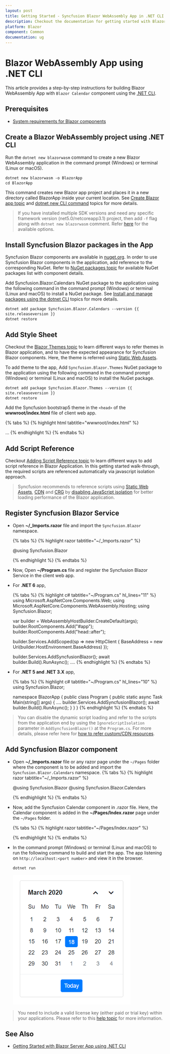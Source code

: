 ```yaml
---
layout: post
title: Getting Started - Syncfusion Blazor WebAssembly App in .NET CLI
description: Checkout the documentation for getting started with Blazor WebAssembly App and Syncfusion Blazor Components in Visual Studio using .NET CLI and much more.
platform: Blazor
component: Common
documentation: ug
---
```


<!-- markdownlint-disable MD024 -->

# Blazor WebAssembly App using .NET CLI

This article provides a step-by-step instructions for building Blazor WebAssembly App with `Blazor Calendar` component using the [.NET CLI](https://dotnet.microsoft.com/download/dotnet/).

## Prerequisites

* [System requirements for Blazor components](https://blazor.syncfusion.com/documentation/system-requirements)

## Create a Blazor WebAssembly project using .NET CLI

Run the `dotnet new blazorwasm` command to create a new Blazor WebAssembly application in the command prompt (Windows) or terminal (Linux or macOS).

```
dotnet new blazorwasm -o BlazorApp
cd BlazorApp
```

This command creates new Blazor app project and places it in a new directory called BlazorApp inside your current location. See [Create Blazor app topic](https://dotnet.microsoft.com/en-us/learn/aspnet/blazor-tutorial/create) and [dotnet new CLI command](https://docs.microsoft.com/en-us/dotnet/core/tools/dotnet-new) topics for more details.

> If you have installed multiple SDK versions and need any specific framework version (net5.0/netcoreapp3.1) project, then add `-f` flag along with `dotnet new blazorwasm` comment. Refer [here](https://docs.microsoft.com/en-us/dotnet/core/tools/dotnet-new#blazorwasm) for the available options.

## Install Syncfusion Blazor packages in the App

Syncfusion Blazor components are available in [nuget.org](https://www.nuget.org/packages?q=syncfusion.blazor). In order to use Syncfusion Blazor components in the application, add reference to the corresponding NuGet. Refer to [NuGet packages topic](https://blazor.syncfusion.com/documentation/nuget-packages) for available NuGet packages list with component details.

Add Syncfusion.Blazor.Calendars NuGet package to the application using the following command in the command prompt (Windows) or terminal (Linux and macOS) to install a NuGet package. See [Install and manage packages using the dotnet CLI](https://docs.microsoft.com/en-us/nuget/consume-packages/install-use-packages-dotnet-cli) topics for more details.

```
dotnet add package Syncfusion.Blazor.Calendars --version {{ site.releaseversion }}
dotnet restore
```

## Add Style Sheet

Checkout the [Blazor Themes topic](https://blazor.syncfusion.com/documentation/appearance/themes) to learn different ways to refer themes in Blazor application, and to have the expected appearance for Syncfusion Blazor components. Here, the theme is referred using [Static Web Assets](https://blazor.syncfusion.com/documentation/appearance/themes#static-web-assets).

To add theme to the app, Add `Syncfusion.Blazor.Themes` NuGet package to the application using the following command in the command prompt (Windows) or terminal (Linux and macOS) to install the NuGet package.

```
dotnet add package Syncfusion.Blazor.Themes --version {{ site.releaseversion }}
dotnet restore
```

Add the Syncfusion bootstrap5 theme in the `<head>` of the **wwwroot/index.html** file of client web app.

{% tabs %}
{% highlight html tabtitle="wwwroot/index.html" %}
<head>
    ...
    <link href="_content/Syncfusion.Blazor.Themes/bootstrap5.css" rel="stylesheet" />
</head>
{% endhighlight %}
{% endtabs %}

## Add Script Reference

Checkout [Adding Script Reference topic](https://blazor.syncfusion.com/documentation/common/adding-script-references) to learn different ways to add script reference in Blazor Application. In this getting started walk-through, the required scripts are referenced automatically via javascript isolation approach.

> Syncfusion recommends to reference scripts using [Static Web Assets](https://blazor.syncfusion.com/documentation/common/adding-script-references#static-web-assets), [CDN](https://blazor.syncfusion.com/documentation/common/adding-script-references#cdn-reference) and [CRG](https://blazor.syncfusion.com/documentation/common/custom-resource-generator) by [disabling JavaScript isolation](https://blazor.syncfusion.com/documentation/common/adding-script-references#disable-javascript-isolation) for better loading performance of the Blazor application.

## Register Syncfusion Blazor Service

* Open **~/_Imports.razor** file and import the `Syncfusion.Blazor` namespace.

    {% tabs %}
    {% highlight razor tabtitle="~/_Imports.razor" %}

    @using Syncfusion.Blazor

    {% endhighlight %}
    {% endtabs %}

* Now, Open **~/Program.cs** file and register the Syncfusion Blazor Service in the client web app.

* For **.NET 6** app,

    {% tabs %}
    {% highlight c# tabtitle="~/Program.cs" hl_lines="11" %}
    using Microsoft.AspNetCore.Components.Web;
    using Microsoft.AspNetCore.Components.WebAssembly.Hosting;
    using Syncfusion.Blazor;

    var builder = WebAssemblyHostBuilder.CreateDefault(args);
    builder.RootComponents.Add<App>("#app");
    builder.RootComponents.Add<HeadOutlet>("head::after");

    builder.Services.AddScoped(sp => new HttpClient { BaseAddress = new Uri(builder.HostEnvironment.BaseAddress) });

    builder.Services.AddSyncfusionBlazor();
    await builder.Build().RunAsync();
    ....
    {% endhighlight %}
    {% endtabs %}

* For **.NET 5 and .NET 3.X** app,

    {% tabs %}
    {% highlight c# tabtitle="~/Program.cs" hl_lines="10" %}
    using Syncfusion.Blazor;

    namespace BlazorApp
    {
        public class Program
        {
            public static async Task Main(string[] args)
            {
                ....
                builder.Services.AddSyncfusionBlazor();
                await builder.Build().RunAsync();
            }
        }
    }
    {% endhighlight %}
    {% endtabs %}

> You can disable the dynamic script loading and refer to the scripts from the application end by using the `IgnoreScriptIsolation` parameter in `AddSyncfusionBlazor()` at the `Program.cs`. For more details, please refer here for [how to refer custom/CDN resources](../common/custom-resource-generator/#how-to-use-custom-resources-in-the-blazor-application).

## Add Syncfusion Blazor component

* Open **~/_Imports.razor** file or any razor page under the `~/Pages` folder where the component is to be added and import the `Syncfusion.Blazor.Calendars` namespace.
    {% tabs %}
    {% highlight razor tabtitle="~/_Imports.razor" %}

    @using Syncfusion.Blazor
    @using Syncfusion.Blazor.Calendars
    
    {% endhighlight %}
    {% endtabs %}
    
* Now, add the Syncfusion Calendar component in .razor file. Here, the Calendar component is added in the **~/Pages/Index.razor** page under the `~/Pages` folder.

    {% tabs %}
    {% highlight razor tabtitle="~/Pages/Index.razor" %}

    <SfCalendar TValue="DateTime"></SfCalendar>

    {% endhighlight %}
    {% endtabs %}

* In the command prompt (Windows) or terminal (Linux and macOS) to run the following command to build and start the app. The app listening on `http://localhost:<port number>` and view it in the browser.

    ```
    dotnet run
    ```

    ![Blazor Calendar Component](images/browser-output.png)

> You need to include a valid license key (either paid or trial key) within your applications. Please refer to this [help topic](https://blazor.syncfusion.com/documentation/getting-started/license-key/overview) for more information.

## See Also

* [Getting Started with Blazor Server App using .NET CLI](https://blazor.syncfusion.com/documentation/getting-started/blazor-server-side-dotnet-cli)